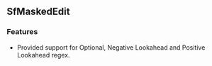 ## SfMaskedEdit

### Features

* Provided support for Optional, Negative Lookahead and Positive Lookahead regex.
